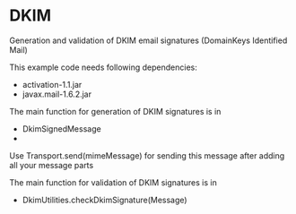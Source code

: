 # DKIM
Generation and validation of DKIM email signatures (DomainKeys Identified Mail)

This example code needs following dependencies:
- activation-1.1.jar
- javax.mail-1.6.2.jar

The main function for generation of DKIM signatures is in
- DkimSignedMessage
- 
Use Transport.send(mimeMessage) for sending this message after adding all your message parts

The main function for validation of DKIM signatures is in
- DkimUtilities.checkDkimSignature(Message)
